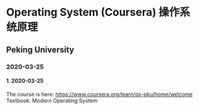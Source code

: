# Operating System (Coursera) 操作系统原理 
## Peking University
### 2020-03-25

#### 1. 2020-03-25
The course is here: https://www.coursera.org/learn/os-pku/home/welcome
Textbook: Modern Operating System

